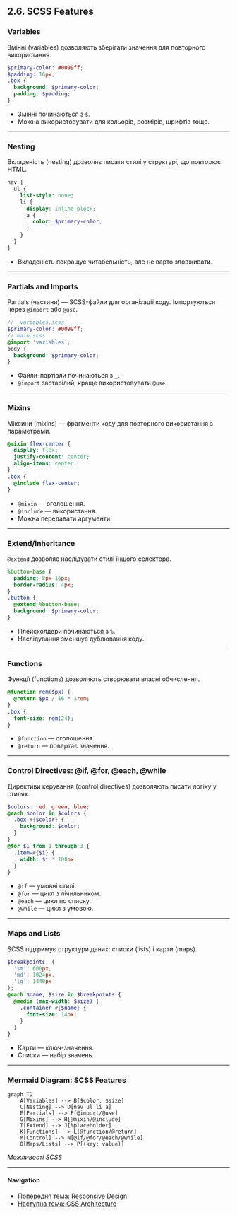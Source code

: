 ## 2.6. SCSS Features

### Variables

Змінні (variables) дозволяють зберігати значення для повторного використання.

```scss
$primary-color: #0099ff;
$padding: 16px;
.box {
  background: $primary-color;
  padding: $padding;
}
```
- Змінні починаються з `$`.
- Можна використовувати для кольорів, розмірів, шрифтів тощо.

---

### Nesting

Вкладеність (nesting) дозволяє писати стилі у структурі, що повторює HTML.

```scss
nav {
  ul {
    list-style: none;
    li {
      display: inline-block;
      a {
        color: $primary-color;
      }
    }
  }
}
```
- Вкладеність покращує читабельність, але не варто зловживати.

---

### Partials and Imports

Partials (частини) — SCSS-файли для організації коду. Імпортуються через `@import` або `@use`.

```scss
// _variables.scss
$primary-color: #0099ff;
// main.scss
@import 'variables';
body {
  background: $primary-color;
}
```
- Файли-партіали починаються з `_`.
- `@import` застарілий, краще використовувати `@use`.

---

### Mixins

Міксини (mixins) — фрагменти коду для повторного використання з параметрами.

```scss
@mixin flex-center {
  display: flex;
  justify-content: center;
  align-items: center;
}
.box {
  @include flex-center;
}
```
- `@mixin` — оголошення.
- `@include` — використання.
- Можна передавати аргументи.

---

### Extend/Inheritance

`@extend` дозволяє наслідувати стилі іншого селектора.

```scss
%button-base {
  padding: 8px 16px;
  border-radius: 4px;
}
.button {
  @extend %button-base;
  background: $primary-color;
}
```
- Плейсхолдери починаються з `%`.
- Наслідування зменшує дублювання коду.

---

### Functions

Функції (functions) дозволяють створювати власні обчислення.

```scss
@function rem($px) {
  @return $px / 16 * 1rem;
}
.box {
  font-size: rem(24);
}
```
- `@function` — оголошення.
- `@return` — повертає значення.

---

### Control Directives: @if, @for, @each, @while

Директиви керування (control directives) дозволяють писати логіку у стилях.

```scss
$colors: red, green, blue;
@each $color in $colors {
  .box-#{$color} {
    background: $color;
  }
}
@for $i from 1 through 3 {
  .item-#{$i} {
    width: $i * 100px;
  }
}
```
- `@if` — умовні стилі.
- `@for` — цикл з лічильником.
- `@each` — цикл по списку.
- `@while` — цикл з умовою.

---

### Maps and Lists

SCSS підтримує структури даних: списки (lists) і карти (maps).

```scss
$breakpoints: (
  'sm': 600px,
  'md': 1024px,
  'lg': 1440px
);
@each $name, $size in $breakpoints {
  @media (max-width: $size) {
    .container-#{$name} {
      font-size: 14px;
    }
  }
}
```
- Карти — ключ-значення.
- Списки — набір значень.

---

### Mermaid Diagram: SCSS Features

```mermaid
graph TD
    A[Variables] --> B[$color, $size]
    C[Nesting] --> D[nav ul li a]
    E[Partials] --> F[@import/@use]
    G[Mixins] --> H[@mixin/@include]
    I[Extend] --> J[%placeholder]
    K[Functions] --> L[@function/@return]
    M[Control] --> N[@if/@for/@each/@while]
    O[Maps/Lists] --> P[(key: value)]
```
_Можливості SCSS_

---

#### Navigation

- [Попередня тема: Responsive Design](2.5-responsive-design.md)
- [Наступна тема: CSS Architecture](2.7-css-architecture.md)
